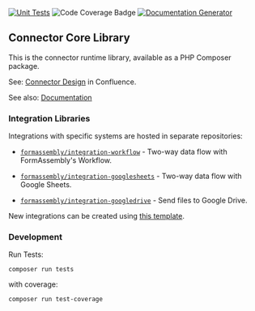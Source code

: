 [![Unit Tests](https://git.formassembly.com/Formassembly/connector-core/actions/workflows/unit-tests.yml/badge.svg)](https://git.formassembly.com/Formassembly/connector-core/actions/workflows/unit-tests.yml) ![Code Coverage Badge](../image-data/badge-coverage.svg?raw=1) [![Documentation Generator](https://git.formassembly.com/Formassembly/connector-core/actions/workflows/documentation.yml/badge.svg)](https://git.formassembly.com/Formassembly/connector-core/actions/workflows/documentation.yml)

## Connector Core Library 


This is the connector runtime library, available as a PHP Composer package. 

See: [Connector Design](https://formassembly.atlassian.net/wiki/spaces/ENG/pages/2658074625/Connector+Design) in Confluence.

See also: [Documentation](https://pages.git.formassembly.com/Formassembly/connector-core/)


### Integration Libraries 

Integrations with specific systems are hosted in separate repositories:

* [`formassembly/integration-workflow`](https://git.formassembly.com/Formassembly/connector-integration-workflow) - Two-way data flow with FormAssembly's Workflow.

* [`formassembly/integration-googlesheets`](https://git.formassembly.com/Formassembly/connector-integration-googlesheets) - Two-way data flow with Google Sheets.

* [`formassembly/integration-googledrive`](https://git.formassembly.com/Formassembly/connector-integration-googledrive) - Send files to Google Drive.
    
New integrations can be created using [this template](https://git.formassembly.com/Formassembly/connector-integration-template).

### Development ###

Run Tests:
```
composer run tests
```

with coverage:
```
composer run test-coverage
```

